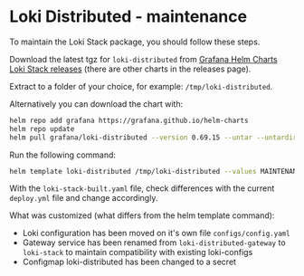 # Loki Distributed - maintenance

To maintain the Loki Stack package, you should follow these steps.

Download the latest tgz for `loki-distributed` from [Grafana Helm Charts Loki Stack releases][github-releases] (there are other charts in the releases page).

Extract to a folder of your choice, for example: `/tmp/loki-distributed`.

Alternatively you can download the chart with:

```bash
helm repo add grafana https://grafana.github.io/helm-charts
helm repo update
helm pull grafana/loki-distributed --version 0.69.15 --untar --untardir /tmp # this command will download the chart in /tmp/loki-stack
```

Run the following command:

```bash
helm template loki-distributed /tmp/loki-distributed --values MAINTENANCE.values.yaml -n logging > loki-distributed-built.yaml
```

With the `loki-stack-built.yaml` file, check differences with the current `deploy.yml` file and change accordingly.

What was customized (what differs from the helm template command):

- Loki configuration has been moved on it's own file `configs/config.yaml`
- Gateway service has been renamed from `loki-distributed-gateway` to `loki-stack` to maintain compatibility with existing loki-configs
- Configmap loki-distributed has been changed to a secret

[github-releases]: https://github.com/grafana/helm-charts/releases?q=loki-stack&expanded=true